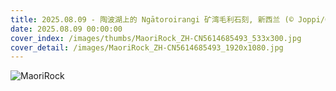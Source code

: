 ```yaml
---
title: 2025.08.09 - 陶波湖上的 Ngātoroirangi 矿湾毛利石刻, 新西兰 (© Joppi/Getty Images)
date: 2025.08.09 00:00:00
cover_index: /images/thumbs/MaoriRock_ZH-CN5614685493_533x300.jpg
cover_detail: /images/MaoriRock_ZH-CN5614685493_1920x1080.jpg
---
```


![MaoriRock](/images/MaoriRock_ZH-CN5614685493_1920x1080.jpg)
